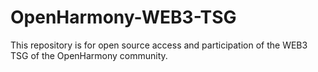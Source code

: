 # OpenHarmony-WEB3-TSG
This repository is for open source access and participation of the WEB3 TSG of the OpenHarmony community.
